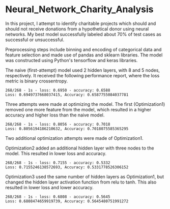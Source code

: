 # Neural_Network_Charity_Analysis
In this project, I attempt to identify charitable projects which should and should not receive donations from a hypothetical donor using neural networks. My best model successfully labeled about 70% of test cases as successful or unsuccessful. 

Preprocessing steps include binning and encoding of categorical data and feature selection and made use of pandas and sklearn libraries. The model was constructed using Python's tensorflow and keras libraries. 

The naive (first-attempt) model used 2 hidden layers, with 8 and 5 nodes, respectively. It received the following performance report, where the loss metric is binary crossentropy.

```
268/268 - 1s - loss: 0.6950 - accuracy: 0.6588
Loss: 0.6949737668037415, Accuracy: 0.6587755084037781
```

Three attempts were made at optimizing the model. The first (Optimization1) removed one more feature from the model, which resulted in a higher accuracy and higher loss than the naive model.

```
268/268 - 1s - loss: 0.8056 - accuracy: 0.7018
Loss: 0.8056194186210632, Accuracy: 0.7018075585365295
```

Two additional optimization attempts were made of Optimization1.

Optimization2 added an additional hidden layer with three nodes to the model. This resulted in lower loss and accuracy.

```
268/268 - 1s - loss: 0.7155 - accuracy: 0.5332
Loss: 0.7155246138572693, Accuracy: 0.5331778526306152
```

Optimization3 used the same number of hidden layers as Optimization1, but changed the hidden layer activation function from relu to tanh. This also resulted in lower loss and lower accuracy.

```
268/268 - 1s - loss: 0.6808 - accuracy: 0.5645
Loss: 0.6808474659919739, Accuracy: 0.5645480751991272
```
